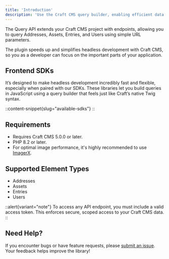```yaml
---
title: 'Introduction'
description: 'Use the Craft CMS query builder, enabling efficient data fetching.'
---
```


The Query API extends your Craft CMS project with endpoints, allowing you to query Addresses, Assets, Entries, and Users using simple URL parameters. 

The plugin speeds up and simplifies headless development with Craft CMS, so you as a developer can focus on the important parts of your application.

## Frontend SDKs
It’s designed to make headless development incredibly fast and flexible, especially when paired with our SDKs. These libraries let you build queries in JavaScript 
using a query builder that feels just like Craft’s native Twig syntax.

::content-snippet{slug="available-sdks"}
::

## Requirements

- Requires Craft CMS 5.0.0 or later.
- PHP 8.2 or later.
- For optimal image performance, it's highly recommended to use [ImagerX](https://imager-x.spacecat.ninja/overview.html).

## Supported Element Types

- Addresses
- Assets
- Entries
- Users

::alert{variant="note"}
To access any API endpoint, you must include a valid access token. This enforces secure, scoped access to your Craft CMS data.
::

## Need Help?

If you encounter bugs or have feature requests, please [submit an issue](https://github.com/samuelreichor/craft-query-api/issues/new). Your feedback helps improve the library!

